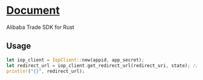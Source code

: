 # [Document](https://open.alibaba.com/doc/api.htm?spm=a2o9m.11193494.0.0.24813a3aBw28pU#/api?cid=2&path=/auth/token/create&methodType=GET/POST)

Alibaba Trade SDK for Rust

## Usage

```rust
let iop_client = IopClient::new(appid, app_secret);
let redirect_url = iop_client.get_redirect_url(redirect_uri, state); // state is optional
println!("{}", redirect_url);
```
